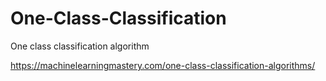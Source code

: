 # One-Class-Classification
One class classification algorithm


https://machinelearningmastery.com/one-class-classification-algorithms/
